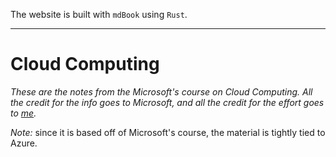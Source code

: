 The website is built with `mdBook` using `Rust`. 
___

# Cloud Computing

*These are the notes from the Microsoft's course on Cloud Computing. 
All the credit for the info goes to Microsoft, and all the credit for the effort goes to [me](https://www.linkedin.com/in/anastasia-sosnovskikh/).*

*Note:* since it is based off of Microsoft's course, the material is tightly tied to Azure. 
